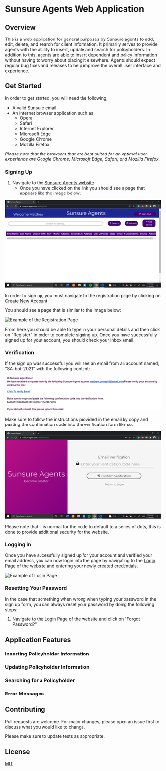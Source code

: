 # Sunsure Agents Web Application

## Overview
This is a web application for general purposes by Sunsure agents to add, edit, delete, and search for client information. It primarily
serves to provide agents with the ability to insert, update and search for policyholders. In addition to this, agents are able to insert
dependent and policy information without having to worry about placing it elsewhere. Agents should expect regular bug fixes and releases
to help improve the overall user interface and experience. 

## Get Started

In order to get started, you will need the following,

- A valid Sunsure email
- An internet browser application such as 
  - Opera
  - Safari
  - Internet Explorer
  - Microsoft Edge
  - Google Chrome
  - Mozilla Firefox
 
 *Please note that the browsers that are best suited for an optimal user experience are Google Chrome, Microsoft Edge, Safari, and Mozilla Firefox.*

### Signing Up

1. Navigate to the [Sunsure Agents website](https://sunsure-agent.com/)
   - Once you have clicked on the link you should see a page that appears like the image below:

![Example of the Landing Page](/media/img/tutorial/sunsure_landing.PNG?raw=true "Landing Page")


In order to sign up, you must navigate to the registration page by clicking on [Create New Account](https://sunsure-agent.com/register.html)

You should see a page that is similar to the image below:

![Example of the Registration Page](/media/img/tutorial/sunsure_signup.PNG?raw=true "Registration Page")

From here you should be able to type in your personal details and then click on "Register" in order to complete signing up. Once you have successfully signed up for your account, you should check your inbox email. 

### Verification

If the sign up was successful you will see an email from an account named, "SA-bot-2021" with the following content:

![Example of Verification Email](/media/img/tutorial/sunsure_verify_email_example.PNG?raw=true "Verification Email Example")

Make sure to follow the instructions provided in the email by copy and pasting the confirmation code into the verification form like so:

![Example of Verification Page](/media/img/tutorial/sunsure_verification.PNG?raw=true "Verification Page")

Please note that it is normal for the code to default to a series of dots, this is done to provide additional security for the website.

### Logging in

Once you have sucessfully signed up for your account and verified your email address, you can now login into the page
by navigating to the [Login Page](https://sunsure-agent.com/) of the website and entering your newly created credentials.

![Example of Login Page](/media/img/tutorial/sunsure_login.PNG?raw=true "Verification Page")

### Resetting Your Password

In the case that something when wrong when typing your password in the sign up form, you can always reset your password by doing the following steps:

1. Navigate to the [Login Page](https://sunsure-agent.com/) of the website and click on "Forgot Password?"

## Application Features

### Inserting Policyholder Information

### Updating Policyholder Information

### Searching for a Policyholder

### Error Messages


## Contributing
Pull requests are welcome. For major changes, please open an issue first to discuss what you would like to change.

Please make sure to update tests as appropriate.

## License
[MIT](https://choosealicense.com/licenses/mit/)
